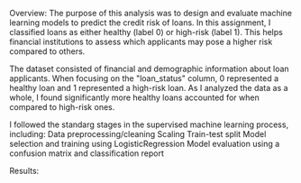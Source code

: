 Overview:
The purpose of this analysis was to design and evaluate machine learning models to predict the credit risk of loans. In this assignment, I classified loans as either healthy (label 0) or high-risk (label 1). This helps financial institutions to assess which applicants may pose a higher risk compared to others. 

The dataset consisted of financial and demographic information about loan applicants. When focusing on the "loan_status" column, 0 represented a healthy loan and 1 represented a high-risk loan. As I analyzed the data as a whole, I found significantly more healthy loans accounted for when compared to high-risk ones.

I followed the standarg stages in the supervised machine learning process, including:
Data preprocessing/cleaning
Scaling
Train-test split
Model selection and training using LogisticRegression
Model evaluation using a confusion matrix and classification report

Results:
